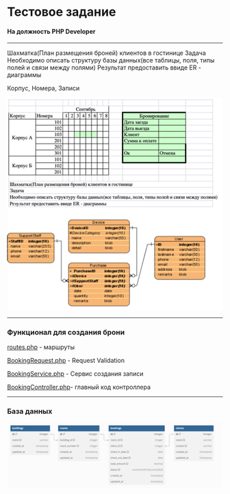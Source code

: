 # Тестовое задание
#### На должность PHP Developer

---

Шахматка(План размещения броней) клиентов в гостинице
Задача
Необходимо описать структуру базы данных(все таблицы, поля, типы полей и связи между полями)
Результат предоставить ввиде ER - диаграммы


Корпус, Номера, Записи

![img.png](img.png)


---
### Функционал для создания брони 

[routes.php](routes.php)  - маршруты

[BookingRequest.php](BookingRequest.php) - Request Validation

[BookingService.php](BookingService.php) - Сервис создания записи

[BookingController.php](BookingController.php)- главный код контроллера


---

### База данных

![database.png](database.png)


